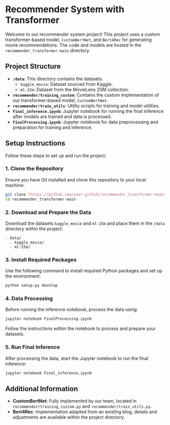 # Recommender System with Transformer

Welcome to our recommender system project! This project uses a custom transformer-based model, `CustomBertNet`, and `Bert4Rec` for generating movie recommendations. The code and models are hosted in the `recommender_transformer-main` directory.

## Project Structure

- **`/data`**: This directory contains the datasets.
  - `kaggle_movie`: Dataset sourced from Kaggle.
  - `ml-25m`: Dataset from the MovieLens 25M collection.
- **`recommender/training_custom`**: Contains the custom implementation of our transformer-based model, `CustomBertNet`.
- **`recommender/train_utils`**: Utility scripts for training and model utilities.
- **`Final_inference.ipynb`**: Jupyter notebook for running the final inference after models are trained and data is processed.
- **`FinalProcessing.ipynb`**: Jupyter notebook for data preprocessing and preparation for training and inference.

## Setup Instructions

Follow these steps to set up and run the project:

### 1. Clone the Repository

Ensure you have Git installed and clone this repository to your local machine:

```bash
git clone [https://github.com/your-github/recommender_transformer-main.git](https://github.com/lianghaoDeng/EE541_movie_system.git)
cd recommender_transformer-main
```

### 2. Download and Prepare the Data

Download the datasets `kaggle_movie` and `ml-25m` and place them in the `/data` directory within the project:

```plaintext
- data/
  - kaggle_movie/
  - ml-25m/
```

### 3. Install Required Packages

Use the following command to install required Python packages and set up the environment:

```bash
python setup.py develop
```

### 4. Data Processing

Before running the inference notebook, process the data using:

```bash
jupyter notebook FinalProcessing.ipynb
```

Follow the instructions within the notebook to process and prepare your datasets.

### 5. Run Final Inference

After processing the data, start the Jupyter notebook to run the final inference:

```bash
jupyter notebook Final_inference.ipynb
```

## Additional Information

- **CustomBertNet**: Fully implemented by our team, located in `recommender/training_custom.py` and `recommender/train_utils.py`.
- **Bert4Rec**: Implementation adapted from an existing blog, details and adjustments are available within the project directory.

